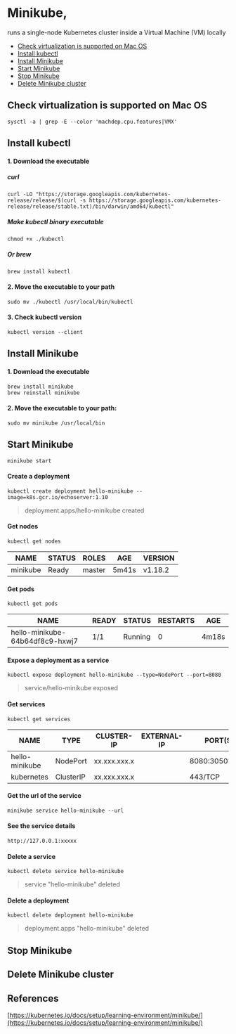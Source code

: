 # Minikube,
runs a single-node Kubernetes cluster inside a Virtual Machine (VM) locally

* [Check virtualization is supported on Mac OS]()
* [Install kubectl]()
* [Install Minikube]()
* [Start Minikube]()
* [Stop Minikube]()
* [Delete Minikube cluster]()

## Check virtualization is supported on Mac OS
```
sysctl -a | grep -E --color 'machdep.cpu.features|VMX'
```

## Install kubectl
#### 1. Download the executable
##### curl
```
curl -LO "https://storage.googleapis.com/kubernetes-release/release/$(curl -s https://storage.googleapis.com/kubernetes-release/release/stable.txt)/bin/darwin/amd64/kubectl"
```
##### Make kubectl binary executable
```
chmod +x ./kubectl
```
##### Or brew
```
brew install kubectl
```

#### 2. Move the executable to your path
```
sudo mv ./kubectl /usr/local/bin/kubectl
```

#### 3. Check kubectl version
```
kubectl version --client
```

## Install Minikube
#### 1. Download the executable
```
brew install minikube
brew reinstall minikube
```

#### 2. Move the executable to your path:
```
sudo mv minikube /usr/local/bin
```

## Start Minikube
```
minikube start
```

#### Create a deployment
```
kubectl create deployment hello-minikube --image=k8s.gcr.io/echoserver:1.10
```
> deployment.apps/hello-minikube created

#### Get nodes
```
kubectl get nodes
```
NAME | STATUS | ROLES | AGE | VERSION
---- | ------ | ----- | --- | -------
minikube | Ready | master | 5m41s | v1.18.2

#### Get pods
```
kubectl get pods
```
NAME | READY | STATUS | RESTARTS | AGE
---- | ------ | ----- | -------- | ---
hello-minikube-64b64df8c9-hxwj7 | 1/1 | Running | 0 | 4m18s

#### Expose a deployment as a service
```
kubectl expose deployment hello-minikube --type=NodePort --port=8080
```
> service/hello-minikube exposed

#### Get services
```
kubectl get services
```
NAME | TYPE | CLUSTER-IP | EXTERNAL-IP | PORT(S) | AGE
---- | ---- | ---------- | ----------- | ------- | ---
hello-minikube | NodePort | xx.xxx.xxx.x | <none> | 8080:30507/TCP | 17m
kubernetes | ClusterIP | xx.xxx.xxx.x | <none> | 443/TCP | 28m

#### Get the url of the service
```
minikube service hello-minikube --url
```

#### See the service details
`http://127.0.0.1:xxxxx `

#### Delete a service
```
kubectl delete service hello-minikube
```
> service "hello-minikube" deleted

#### Delete a deployment
```
kubectl delete deployment hello-minikube
```
> deployment.apps "hello-minikube" deleted

## Stop Minikube

## Delete Minikube cluster

## References
[https://kubernetes.io/docs/setup/learning-environment/minikube/](https://kubernetes.io/docs/setup/learning-environment/minikube/) 
